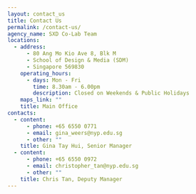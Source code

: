 ```yaml
---
layout: contact_us
title: Contact Us
permalink: /contact-us/
agency_name: SXD Co-Lab Team
locations:
  - address:
      - 80 Ang Mo Kio Ave 8, Blk M
      - School of Design & Media (SDM)
      - Singapore 569830
    operating_hours:
      - days: Mon - Fri
        time: 8.30am - 6.00pm
        description: Closed on Weekends & Public Holidays
    maps_link: ""
    title: Main Office
contacts:
  - content:
      - phone: +65 6550 0771
      - email: gina_weers@nyp.edu.sg
      - other: ""
    title: Gina Tay Hui, Senior Manager
  - content:
      - phone: +65 6550 0972
      - email: christopher_tan@nyp.edu.sg
      - other: ""
    title: Chris Tan, Deputy Manager
---
```

